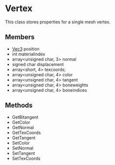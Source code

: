 # Vertex #
This class stores properties for a single mesh vertex.

## Members ##
- [Vec3](Vec3) position
- int materialindex
- array<unsigned char, 3> normal
- signed char displacement
- array<short, 4> texcoords;
- array<unsigned char, 4> color
- array<unsigned char, 4> tangent
- array<unsigned char, 4> boneweights
- array<unsigned char, 4> boneindices

## Methods ##
- GetBitangent
- GetColor
- GetNormal
- GetTexCoords
- GetTangent
- SetColor
- SetNormal
- SetTangent
- SetTexCoords